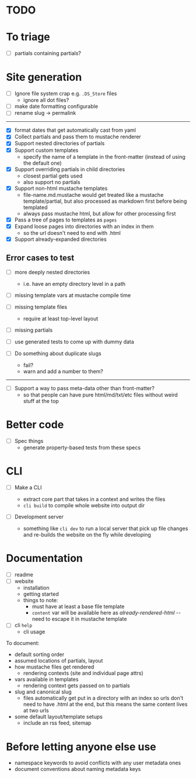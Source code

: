 # TODO

# To triage

- [ ] partials containing partials?

# Site generation

- [ ] Ignore file system crap e.g. `.DS_Store` files
    - ignore all dot files?
- [ ] make date formatting configurable
- [ ] rename slug -> permalink

---

- [x] format dates that get automatically cast from yaml
- [x] Collect partials and pass them to mustache renderer
- [x] Support nested directories of partials
- [x] Support custom templates
  - specify the name of a template in the front-matter (instead of using the
    default one)
- [x] Support overriding partials in child directories
  - closest partial gets used
  - also support no partials
- [x] Support non-html mustache templates
  - file-name.md.mustache would get treated like a mustache template/partial,
    but also processed as markdown first before being templated
  - always pass mustache html, but allow for other processing first
- [x] Pass a tree of pages to templates as `pages`
- [x] Expand loose pages into directories with an index in them
  - so the url doesn't need to end with .html
- [x] Support already-expanded directories

## Error cases to test

- [ ] more deeply nested directories
  - i.e. have an empty directory level in a path
- [ ] missing template vars at mustache compile time
- [ ] missing template files
  - require at least top-level layout
- [ ] missing partials
- [ ] use generated tests to come up with dummy data

- [ ] Do something about duplicate slugs
  - fail?
  - warn and add a number to them?

-----

- [ ] Support a way to pass meta-data other than front-matter?
  - so that people can have pure html/md/txt/etc files without weird stuff at
    the top

# Better code

- [ ] Spec things
  - generate property-based tests from these specs

# CLI

- [ ] Make a CLI
  - extract core part that takes in a context and writes the files
  - `cli build` to compile whole website into output dir

- [ ] Development server
  - something like `cli dev` to run a local server that pick up file changes and
    re-builds the website on the fly while developing

# Documentation

- [ ] readme
- [ ] website
  - installation
  - getting started
  - things to note:
    - must have at least a base file template
    - `content` var will be available here as _already-rendered-html_ -- need to
      escape it in mustache template
- [ ] cli `help`
  - cli usage

To document:
- default sorting order
- assumed locations of partials, layout
- how mustache files get rendered
  - rendering contexts (site and individual page attrs)
- vars available in templates
  - rendering context gets passed on to partials
- slug and canonical slug
  - files automatically get put in a directory with an index so urls don't need
    to have .html at the end, but this means the same content lives at two urls
- some default layout/template setups
  - include an rss feed, sitemap

# Before letting anyone else use

- namespace keywords to avoid conflicts with any user metadata ones
- document conventions about naming metadata keys
